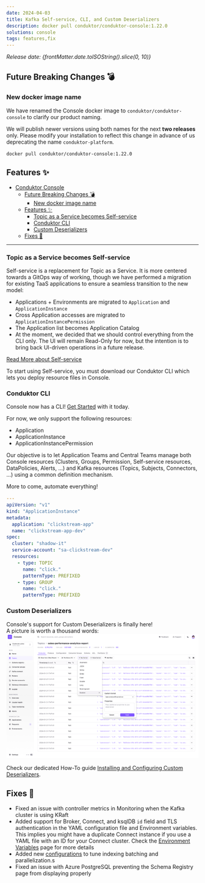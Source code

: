 ```yaml
---
date: 2024-04-03
title: Kafka Self-service, CLI, and Custom Deserializers
description: docker pull conduktor/conduktor-console:1.22.0
solutions: console
tags: features,fix
---
```


*Release date: {frontMatter.date.toISOString().slice(0, 10)}*

## Future Breaking Changes 💣
### New docker image name
We have renamed the Console docker image to `conduktor/conduktor-console` to clarify our product naming.

We will publish newer versions using both names for the next **two releases** only. Please modify your installation to reflect this change in advance of us deprecating the name `conduktor-platform`.

````shell
docker pull conduktor/conduktor-console:1.22.0
````

## Features ✨

- [Conduktor Console](#conduktor-console)
  - [Future Breaking Changes 💣](#future-breaking-changes-)
    - [New docker image name](#new-docker-image-name)
  - [Features ✨](#features-)
    - [Topic as a Service becomes Self-service](#topic-as-a-service-becomes-self-service)
    - [Conduktor CLI](#conduktor-cli)
    - [Custom Deserializers](#custom-deserializers)
  - [Fixes 🔨](#fixes-)

---

### Topic as a Service becomes Self-service

Self-service is a replacement for Topic as a Service. It is more centered towards a GitOps way of working, though we have performed a migration for existing TaaS applications to ensure a seamless transition to the new model:
- Applications + Environments are migrated to `Application` and `ApplicationInstance`
- Cross Application accesses are migrated to `ApplicationInstancePermission`
- The Application list becomes Application Catalog
- At the moment, we decided that we should control everything from the CLI only. The UI will remain Read-Only for now, but the intention is to bring back UI-driven operations in a future release.

[Read More about Self-service](https://docs.conduktor.io/platform/navigation/self-serve/)  

To start using Self-service, you must download our Conduktor CLI which lets you deploy resource files in Console.

### Conduktor CLI
Console now has a CLI! [Get Started](https://docs.conduktor.io/platform/reference/cli-reference/) with it today.

For now, we only support the following resources:
- Application
- ApplicationInstance
- ApplicationInstancePermission

Our objective is to let Application Teams and Central Teams manage both Console resources (Clusters, Groups, Permission, Self-service resources, DataPolicies, Alerts, ...) and Kafka resources (Topics, Subjects, Connectors, ...) using a common definition mechanism.

More to come, automate everything!

````yaml
---
apiVersion: "v1"
kind: "ApplicationInstance"
metadata:
  application: "clickstream-app"
  name: "clickstream-app-dev"
spec:
  cluster: "shadow-it"
  service-account: "sa-clickstream-dev"
  resources:
    - type: TOPIC
      name: "click."
      patternType: PREFIXED
    - type: GROUP
      name: "click."
      patternType: PREFIXED
````

### Custom Deserializers

Console's support for Custom Deserializers is finally here!  
A picture is worth a thousand words:
![Custom Deser](/images/changelog/platform/v22/custom-deser.png)

Check our dedicated How-To guide [Installing and Configuring Custom Deserializers](https://docs.conduktor.io/platform/guides/custom-deserializers/).

## Fixes 🔨

- Fixed an issue with controller metrics in Monitoring when the Kafka cluster is using KRaft
- Added support for Broker, Connect, and ksqlDB `id` field and TLS authentication in the YAML configuration file and Environment variables. This implies you might have a duplicate Connect instance if you use a YAML file with an ID for your Connect cluster. Check the [Environment Variables](https://docs.conduktor.io/platform/get-started/configuration/env-variables/#kafka-connect-properties) page for more details
- Added new [configurations](https://docs.conduktor.io/platform/get-started/configuration/env-variables/#indexing) to tune indexing batching and parallelization.s
- Fixed an issue with Azure PostgreSQL preventing the Schema Registry page from displaying properly
